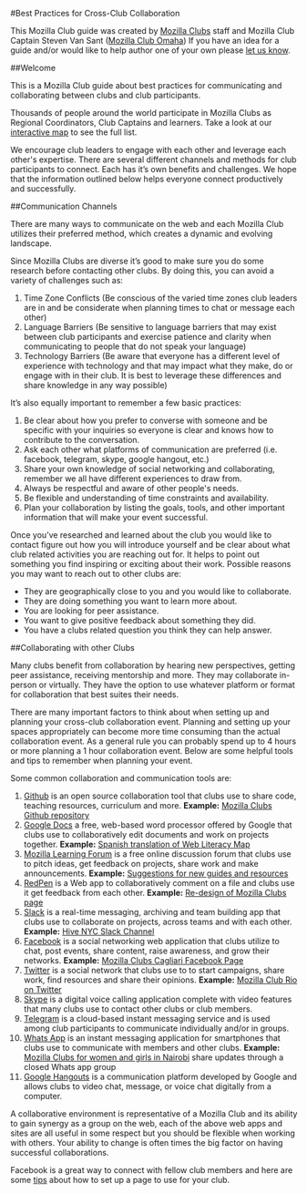 #Best Practices for Cross-Club Collaboration

This Mozilla Club guide was created by [Mozilla Clubs](https://learning.mozilla.org/en-US/clubs/) staff and Mozilla Club Captain Steven Van Sant ([Mozilla Club Omaha](https://www.facebook.com/mozillaOmaha/)) If you have an idea for a guide and/or would like to help author one of your own please [let us know](https://forum.learning.mozilla.org/t/suggestions-for-new-clubs-guides/970/1). 

##Welcome

This is a Mozilla Club guide about best practices for communicating and collaborating between clubs and club participants.

Thousands of people around the world participate in Mozilla Clubs as Regional Coordinators, Club Captains and learners. Take a look at our [interactive map](https://learning.mozilla.org/en-US/clubs) to see the full list. 

We encourage club leaders to engage with each other and leverage each other's expertise. There are several different channels and methods for club participants to connect. Each has it’s own benefits and challenges. We hope that the information outlined below helps everyone connect productively and successfully.

##Communication Channels

There are many ways to communicate on the web and each Mozilla Club utilizes their preferred method, which creates a dynamic and evolving landscape. 

Since Mozilla Clubs are diverse it’s good to make sure you do some research before contacting other clubs. By doing this, you can avoid a variety of challenges such as:

1. Time Zone Conflicts (Be conscious of the varied time zones club leaders are in and be considerate when planning times to chat or message each other)
2. Language Barriers (Be sensitive to language barriers that may exist between club participants and exercise patience and clarity when communicating to people that do not speak your language)
3. Technology Barriers (Be aware that everyone has a different level of experience with technology and that may impact what they make, do or engage with in their club. It is best to leverage these differences and share knowledge in any way possible)

It’s also equally important to remember a few basic practices:

1. Be clear about how you prefer to converse with someone and be specific with your inquiries so everyone is clear and knows how to contribute to the conversation.
2. Ask each other what platforms of communication are preferred (i.e. facebook, telegram, skype, google hangout, etc.)
3. Share your own knowledge of social networking and collaborating, remember we all have different experiences to draw from.
4. Always be respectful and aware of other people's needs.
5. Be flexible and understanding of time constraints and availability. 
6. Plan your collaboration by listing the goals, tools, and other important information that will make your event successful.

Once you’ve researched and learned about the club you would like to contact figure out how you will introduce yourself and be clear about what club related activities you are reaching out for. It helps to point out something you find inspiring or exciting about their work. Possible reasons you may want to reach out to other clubs are:

* They are geographically close to you and you would like to collaborate.
* They are doing something you want to learn more about.
* You are looking for peer assistance. 
* You want to give positive feedback about something they did.
* You have a clubs related question you think they can help answer.

##Collaborating with other Clubs

Many clubs benefit from collaboration by hearing new perspectives, getting peer assistance, receiving mentorship and more. They may collaborate in-person or virtually. They have the option to use whatever platform or format for collaboration that best suites their needs. 

There are many important factors to think about when setting up and planning your cross-club collaboration event. Planning and setting up your spaces appropriately can become more time consuming than the actual collaboration event. As a general rule you can probably spend up to 4 hours or more planning a 1 hour collaboration event. Below are some helpful tools and tips to remember when planning your event.

Some common collaboration and communication tools are:

1. [Github](http://github.com/) is an open source collaboration tool that clubs use to share code, teaching resources, curriculum and more. **Example:** [Mozilla Clubs Github repository](https://github.com/mozilla/learning-networks/tree/gh-pages/clubs) 
2. [Google Docs](https://www.google.com/docs/about/) a free, web-based word processor offered by Google that clubs use to collaboratively edit documents and work on projects together. **Example:** [Spanish translation of Web Literacy Map](https://docs.google.com/document/d/15CJ0Tt6muh1zZPRYbqb_GXIL48MNjRvO__A54BQ8qZ0/edit?usp=sharing) 
3. [Mozilla Learning Forum](https://forum.learning.mozilla.org/c/mozilla-clubs) is a free online discussion forum that clubs use to pitch ideas, get feedback on projects, share work and make announcements. **Example:** [Suggestions for new guides and resources](https://forum.learning.mozilla.org/t/suggestions-for-new-clubs-guides/970/16)
4. [RedPen](https://redpen.io/) is a Web app to collaboratively comment on a file and clubs use it get feedback from each other. **Example:** [Re-design of Mozilla Clubs page](https://redpen.io/p/rb14e4c0eb3594f430)
5. [Slack](https://slack.com/is) is a real-time messaging, archiving and team building app that clubs use to collaborate on projects, across teams and with each other. **Example:** [Hive NYC Slack Channel](https://hivenyc.slack.com/messages/general-chat/)
6. [Facebook](https://www.facebook.com/groups/mozillaclubs/) is a social networking web application that clubs utilize to chat, post events, share content, raise awareness, and grow their networks. **Example:** [Mozilla Clubs Cagliari Facebook Page](https://www.facebook.com/MozillaCagliariClub/)
7. [Twitter](https://twitter.com/MozLearn) is a social network that clubs use to to start campaigns, share work, find resources and share their opinions. **Example:** [Mozilla Club Rio on Twitter](https://twitter.com/riomozillaclub)
8. [Skype](https://www.skype.com/en/) is a digital voice calling application complete with video features that many clubs use to contact other clubs or club members. 
9. [Telegram](https://telegram.org/) is a cloud-based instant messaging service and is used among club participants to communicate individually and/or in groups. 
10. [Whats App](https://www.whatsapp.com/) is an instant messaging application for smartphones that clubs use to communicate with members and other clubs. **Example:** [Mozilla Clubs for women and girls in Nairobi](https://thimbleprojects.org/amira/66191/) share updates through a closed Whats app group
11. [Google Hangouts](https://hangouts.google.com/) is a communication platform developed by Google and allows clubs to video chat, message, or voice chat digitally from a computer.

A collaborative environment is representative of a Mozilla Club and its ability to gain synergy as a group on the web, each of the above web apps and sites are all useful in some respect but you should be flexible when working with others. Your ability to change is often times the big factor on having successful collaborations.

Facebook is a great way to connect with fellow club members and here are some [tips](https://docs.google.com/document/d/1xIVDfARZDgQhBkp8BGKs1KqfjCrEXrW5RLetT5Ki3Ws/edit?usp=sharing) about how to set up a page to use for your club.

